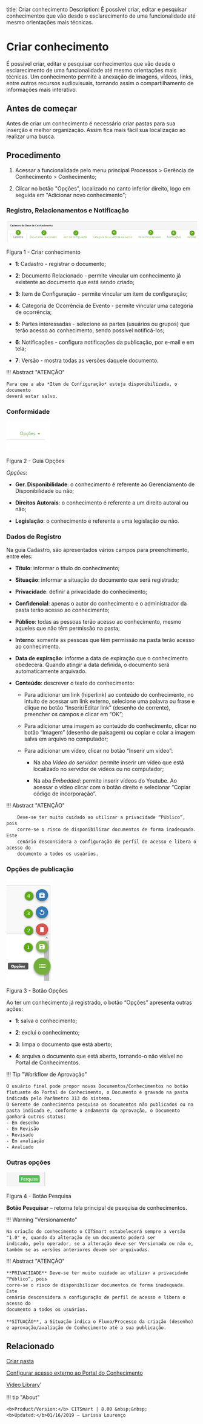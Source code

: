 title: Criar conhecimento
Description: É possível criar, editar e pesquisar conhecimentos que vão desde o esclarecimento de uma funcionalidade até mesmo orientações mais técnicas.
# Criar conhecimento
É possível criar, editar e pesquisar conhecimentos que vão desde o esclarecimento de uma funcionalidade até mesmo orientações mais técnicas.
Um conhecimento permite a anexação de imagens, vídeos, links, entre outros recursos audiovisuais, tornando assim o compartilhamento de informações mais interativo.

Antes de começar
--------------------

Antes de criar um conhecimento é necessário criar pastas para sua inserção e
melhor organização. Assim fica mais fácil sua localização ao realizar uma busca.

Procedimento
----------------

1.  Acessar a funcionalidade pelo menu principal Processos \> Gerência de
    Conhecimento \> Conhecimento;

2.  Clicar no botão "Opções", localizado no canto inferior direito, logo em
    seguida em "Adicionar novo conhecimento";
    
### Registro, Relacionamentos e Notificação

![aba](images/create-1.png)

Figura 1 - Criar conhecimento

-   **1**: Cadastro - registrar o documento;

-   **2**: Documento Relacionado - permite vincular um conhecimento já existente ao
    documento que está sendo criado;

-   **3**: Item de Configuração - permite vincular um item de configuração;

-   **4**: Categoria de Ocorrência de Evento - permite vincular uma categoria de
    ocorrência;

-   **5**: Partes interessadas - selecione as partes (usuários ou grupos) que terão
    acesso ao conhecimento, sendo possível notificá-los;

-   **6**: Notificações - configura notificações da publicação, por e-mail e em
    tela;
    
-   **7**: Versão - mostra todas as versões daquele documento.    

    
!!! Abstract "ATENÇÃO"

    Para que a aba *Item de Configuração* esteja disponibilizada, o documento
    deverá estar salvo.
  
### Conformidade

![aba](images/create-2.png)

Figura 2 - Guia Opções

*Opções*:

-   **Ger. Disponibilidade**: o conhecimento é referente ao Gerenciamento de
    Disponibilidade ou não;

-   **Direitos Autorais**: o conhecimento é referente a um direito autoral ou não;

-   **Legislação**: o conhecimento é referente a uma legislação ou não.

### Dados de Registro

Na guia Cadastro, são apresentados vários campos para preenchimento, entre eles:

-   **Título**: informar o título do conhecimento;

-   **Situação**: informar a situação do documento que será registrado;

-   **Privacidade**: definir a privacidade do conhecimento;

-   **Confidencial**: apenas o autor do conhecimento e o administrador da pasta terão
    acesso ao conhecimento;

-   **Público**: todas as pessoas terão acesso ao conhecimento, mesmo aqueles que
    não têm permissão na pasta;

-   **Interno**: somente as pessoas que têm permissão na pasta terão acesso ao
    conhecimento.

-   **Data de expiração**: informe a data de expiração que o conhecimento obedecerá.
    Quando atingir a data definida, o documento será automaticamente arquivado.

-   **Conteúdo**: descrever o texto do conhecimento:

    -   Para adicionar um link (hiperlink) ao conteúdo do conhecimento, no
        intuito de acessar um link externo, selecione uma palavra ou frase e
        clique no botão “Inserir/Editar link” (desenho de corrente), preencher
        os campos e clicar em “OK”;

    -   Para adicionar uma imagem ao conteúdo do conhecimento, clicar no botão
        “Imagem” (desenho de paisagem) ou copiar e colar a imagem salva em
        arquivo no computador;

    -   Para adicionar um vídeo, clicar no botão “Inserir um vídeo”:

        -   Na aba *Vídeo do servidor*: permite inserir um vídeo que está
            localizado no servidor de vídeos ou no computador;

        -   Na aba *Embedded*: permite inserir vídeos do Youtube. Ao acessar o
            vídeo clicar com o botão direito e selecionar “Copiar código de
            incorporação”.

!!! Abstract "ATENÇÃO"  

        Deve-se ter muito cuidado ao utilizar a privacidade “Público”, pois
        corre-se o risco de disponibilizar documentos de forma inadequada. Este
        cenário desconsidera a configuração de perfil de acesso e libera o acesso do
        documento a todos os usuários.


### Opções de publicação

![aba](images/create-4.png)

Figura 3 - Botão Opções

   Ao ter um conhecimento já registrado, o botão “Opções” apresenta outras
  ações:

-   **1**: salva o conhecimento;

-   **2**: exclui o conhecimento;

-   **3**: limpa o documento que está aberto;

-   **4**: arquiva o documento que está aberto, tornando-o não visível no Portal de
    Conhecimentos.
    
    
!!! Tip "Workflow de Aprovação"  

    O usuário final pode propor novos Documentos/Conhecimentos no botão flutuante do Portal de Conhecimento, o Documento é gravado na pasta indicada pelo Parâmetro 313 do sistema.  
    O Gerente de conhecimento pesquisa os documentos não publicados ou na pasta indicada e, conforme o andamento da aprovação, o Documento ganhará outros status:  
    - Em desenho   
    - Em Revisão   
    - Revisado  
    - Em avaliação   
    - Avaliado



### Outras opções 
 
 
 ![aba](images/create-3.PNG)

Figura 4 - Botão Pesquisa
    
**Botão Pesquisar** – retorna tela principal de pesquisa de conhecimentos.  

!!! Warning "Versionamento"  

    Na criação do conhecimento o CITSmart estabelecerá sempre a versão "1.0" e, quando da alteração de um documento poderá ser
    indicado, pelo operador, se a alteração deve ser Versionada ou não e, também se as versões anteriores devem ser arquivadas.


!!! Abstract "ATENÇÃO"  

    **PRIVACIDADE** Deve-se ter muito cuidado ao utilizar a privacidade “Público”, pois
    corre-se o risco de disponibilizar documentos de forma inadequada. Este
    cenário desconsidera a configuração de perfil de acesso e libera o acesso do
    documento a todos os usuários.
        
    **SITUAÇÃO**, a Situação indica o Fluxo/Processo da criação (desenho) e aprovação/avaliação do Conhecimento até a sua publicação.  


Relacionado
--------------------

[Criar pasta](/pt-br/citsmart-platform-8/processes/knowledge/configuration/create-folder.html)

[Configurar acesso externo ao Portal do Conhecimento](/pt-br/citsmart-platform-8/processes/knowledge/configuration/configure-external-access-knowledge-portal.html)

<i class='fa fa-youtube-play  fa-2x' style='color:#97ce17;vertical-align: middle;'> </i> [Video Library](https://www.youtube.com/playlist?list=PLB5qK2uzf2RPwkqhQwYU_EpvvGd29tSTA)'

!!! tip "About"

    <b>Product/Version:</b> CITSmart | 8.00 &nbsp;&nbsp;
    <b>Updated:</b>01/16/2019 – Larissa Lourenço
    
